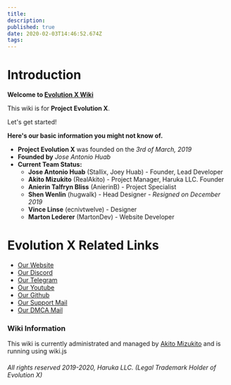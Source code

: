 ```yaml
---
title: 
description: 
published: true
date: 2020-02-03T14:46:52.674Z
tags: 
---
```


# Introduction

**Welcome to [Evolution X Wiki](https://wiki.evolution-x.org)**

This wiki is for **Project Evolution X**.

Let's get started!

**Here's our basic information you might not know of.**

* **Project Evolution X** was founded on the *3rd of March, 2019*
* **Founded by** *Jose Antonio Huab*
* **Current Team Status:**
  * **Jose Antonio Huab** (Stallix, Joey Huab) - Founder, Lead Developer
  * **Akito Mizukito** (RealAkito) - Project Manager, Haruka LLC. Founder
  * **Anierin Talfryn Bliss** (AnierinB) - Project Specialist
  * **Shen Wenlin** (hugwalk) - Head Designer - *Resigned on December 2019*
  * **Vince Linse** (ecnivtwelve) - Designer
  * **Marton Lederer** (MartonDev) - Website Developer

# Evolution X Related Links
* [Our Website](https://evolution-x.org)
* [Our Discord](https://evolution-x.org/discord)
* [Our Telegram](https://evolution-x.org/telegram)
* [Our Youtube](https://evolution-x.org/youtube)
* [Our Github](https://github.com/evolution-x)
* [Our Support Mail](mailto:support@evolution-x.org)
* [Our DMCA Mail](mailto:dmca@evolution-x.org)

### Wiki Information

This wiki is currently administrated and managed by [Akito Mizukito](mailto:akito@evolution-x.org) and is running using wiki.js



###### All rights reserved 2019-2020, Haruka LLC. (Legal Trademark Holder of Evolution X)
